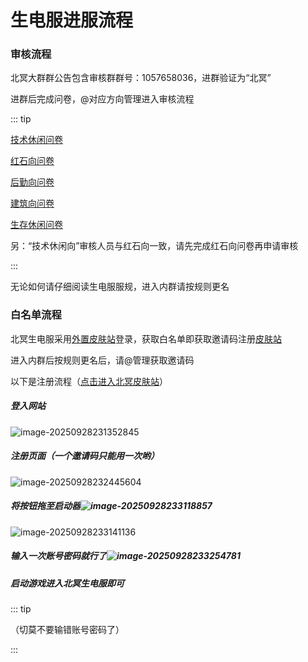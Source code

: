# 生电服进服流程

### 审核流程

北冥大群群公告包含审核群群号：1057658036，进群验证为“北冥”

进群后完成问卷，@对应方向管理进入审核流程

::: tip

[技术休闲问卷](https://f.wps.cn/g/ugohPtsk/)

[红石向问卷](https://f.wps.cn/g/6GeGcmVi/)

[后勤向问卷](https://f.wps.cn/g/VhR5btty/)

[建筑向问卷](https://f.wps.cn/g/itToWNKF/)

[生存休闲问卷](https://f.wps.cn/g/A0CmGKom/)

另：“技术休闲向”审核人员与红石向一致，请先完成红石向问卷再申请审核

:::

无论如何请仔细阅读生电服服规，进入内群请按规则更名

### 白名单流程

北冥生电服采用[外置皮肤站](skinserver.beiming.games)登录，获取白名单即获取邀请码注册[皮肤站](skinserver.beiming.games)

进入内群后按规则更名后，请@管理获取邀请码

以下是注册流程（[点击进入北冥皮肤站](skinserver.beiming.games)）

##### 登入网站

![image-20250928231352845](https://bu.dusays.com/2025/09/28/68d950b8bf9fa.webp)

##### 注册页面（一个邀请码只能用一次哟）

![image-20250928232445604](https://bu.dusays.com/2025/09/28/68d9533d12a4c.webp)

##### 将按钮拖至启动器![image-20250928233118857](https://bu.dusays.com/2025/09/28/68d954c67f376.webp)

![image-20250928233141136](https://bu.dusays.com/2025/09/28/68d954dc8b459.webp)

##### 输入一次账号密码就行了![image-20250928233254781](https://bu.dusays.com/2025/09/28/68d9552658fa2.webp)

##### 启动游戏进入北冥生电服即可

::: tip

（切莫不要输错账号密码了）

:::
